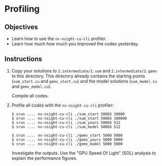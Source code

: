 # Profiling

## Objectives

 - Learn how to use the `nv-nsight-cu-cli` profiler.
 - Learn how much how much you improved the codes yesterday.

## Instructions

 1. Copy your solutions to `2.intermediate/1.sum` and `2.intermediate/2.gemv` to
    this directory. This directory already contains the starting points
    (`sum_start.cu` and `gemv_start.cu`) and the model solutions (`sum_model.cu`
    and `gemv_model.cu`).
    
    Compile all codes.
    
 2. Profile all codes with the `nv-nsight-cu-cli` profiler:
 
    ```
    $ srun .... nv-nsight-cu-cli ./sum_start 500E6 10000
    $ srun .... nv-nsight-cu-cli ./sum_start 500E6 100000
    $ srun .... nv-nsight-cu-cli ./sum_yours 500E6 512
    $ srun .... nv-nsight-cu-cli ./sum_model 500E6 512
    ```
    
    ```
    $ srun .... nv-nsight-cu-cli ./gemv_start 5000 5000
    $ srun .... nv-nsight-cu-cli ./gemv_yours 5000 5000
    $ srun .... nv-nsight-cu-cli ./gemv_model 5000 5000
    ```
    
    Investigate the outputs. Use the "GPU Speed Of Light" (SOL) analysis to
    explain the performance figures.
